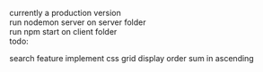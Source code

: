 currently a production version</br>
run nodemon server on server folder</br>
run npm start on client folder </br>
todo:

search feature
implement css grid display
order sum in ascending
